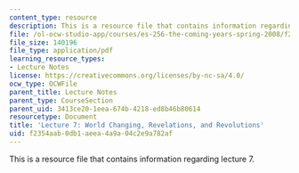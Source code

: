 ```yaml
---
content_type: resource
description: This is a resource file that contains information regarding lecture 7.
file: /ol-ocw-studio-app/courses/es-256-the-coming-years-spring-2008/f2354aab0db1aeea4a9a04c2e9a782af_MITES_256S08_Lec07.pdf
file_size: 140196
file_type: application/pdf
learning_resource_types:
- Lecture Notes
license: https://creativecommons.org/licenses/by-nc-sa/4.0/
ocw_type: OCWFile
parent_title: Lecture Notes
parent_type: CourseSection
parent_uid: 3413ce20-1eea-674b-4218-ed8b46b80614
resourcetype: Document
title: 'Lecture 7: World Changing, Revelations, and Revolutions'
uid: f2354aab-0db1-aeea-4a9a-04c2e9a782af
---
```

This is a resource file that contains information regarding lecture 7.